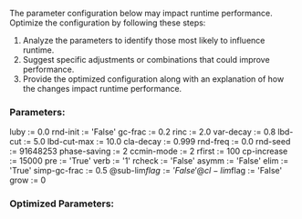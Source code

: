 
The parameter configuration below may impact runtime performance. Optimize the configuration by following these steps:
1. Analyze the parameters to identify those most likely to influence runtime.
2. Suggest specific adjustments or combinations that could improve performance.
3. Provide the optimized configuration along with an explanation of how the changes impact runtime performance.

### Parameters:
luby := 0.0
rnd-init := 'False'
gc-frac := 0.2
rinc := 2.0
var-decay := 0.8
lbd-cut := 5.0
lbd-cut-max := 10.0
cla-decay := 0.999
rnd-freq := 0.0
rnd-seed := 91648253
phase-saving := 2
ccmin-mode := 2
rfirst := 100
cp-increase := 15000
pre := 'True'
verb := '1'
rcheck := 'False'
asymm := 'False'
elim := 'True'
simp-gc-frac := 0.5
@sub-lim$flag := 'False'
@cl-lim$flag := 'False'
grow := 0

### Optimized Parameters:
